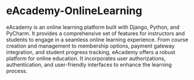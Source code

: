 # eAcademy-OnlineLearning

eAcademy is an online learning platform built with Django, Python, and PyCharm. It provides a comprehensive set of features for instructors and students to engage in a seamless online learning experience. From course creation and management to membership options, payment gateway integration, and student progress tracking, eAcademy offers a robust platform for online education. It incorporates user authorizations, authentication, and user-friendly interfaces to enhance the learning process.
